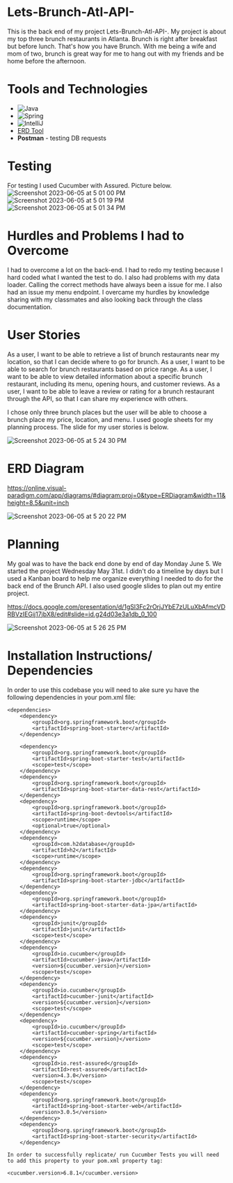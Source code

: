 # Lets-Brunch-Atl-API-

This is the back end of my project Lets-Brunch-Atl-API-. My project is about my top three brunch restaurants in Atlanta. Brunch is right after breakfast but before lunch. That's how you have Brunch.
With me being a wife and mom of two, brunch is great way for me to hang out with my friends and be home before the afternoon. 

# Tools and Technologies 

- ![Java](https://img.shields.io/badge/Java-ED8B00?style=for-the-badge&logo=openjdk&logoColor=white)
- ![Spring](https://img.shields.io/badge/Spring-6DB33F?style=for-the-badge&logo=spring&logoColor=white)
- ![IntelliJ](https://img.shields.io/badge/IntelliJ_IDEA-000000.svg?style=for-the-badge&logo=intellij-idea&logoColor=white)
- [ERD Tool](https://www.lucidchart.com/)
- **Postman** - testing DB requests


# Testing 

For testing I used Cucumber with Assured. Picture below.
![Screenshot 2023-06-05 at 5 01 00 PM](https://github.com/Crainh2o/Lets-Brunch-Atl-API-/assets/124539081/5f8ff1f7-6806-4eaf-9205-28c9f6924b24)
![Screenshot 2023-06-05 at 5 01 19 PM](https://github.com/Crainh2o/Lets-Brunch-Atl-API-/assets/124539081/c5204b08-de7d-4c8b-84b7-0e12e5798e6b)
![Screenshot 2023-06-05 at 5 01 34 PM](https://github.com/Crainh2o/Lets-Brunch-Atl-API-/assets/124539081/54092cbf-0ff0-4292-864e-ef9af981f854)

# Hurdles and Problems I had to Overcome

I had to overcome a lot on the back-end. I had to redo my testing because I hard coded what I wanted the test to do. I also had problems with my data loader. Calling the correct methods 
have always been a issue for me. I also had an issue my menu endpoint. I overcame my hurdles by knowledge sharing with my classmates and also looking back through the class documentation. 

# User Stories

As a user, I want to be able to retrieve a list of brunch restaurants near my location, so that I can decide where to go for brunch.
As a user, I want to be able to search for brunch restaurants based on price range. 
As a user, I want to be able to view detailed information about a specific brunch restaurant, including its menu, opening hours, and customer reviews. 
As a user, I want to be able to leave a review or rating for a brunch restaurant through the API, so that I can share my experience with others.

I chose only three brunch places but the user will be able to choose a brunch place my price, location, and menu. I used google sheets for my planning process. The slide for 
my user stories is below.

![Screenshot 2023-06-05 at 5 24 30 PM](https://github.com/Crainh2o/Lets-Brunch-Atl-API-/assets/124539081/1f441cf2-0eed-4844-aad8-d11242589c49)


# ERD Diagram 

https://online.visual-paradigm.com/app/diagrams/#diagram:proj=0&type=ERDiagram&width=11&height=8.5&unit=inch

![Screenshot 2023-06-05 at 5 20 22 PM](https://github.com/Crainh2o/Lets-Brunch-Atl-API-/assets/124539081/d167d7ce-8b18-4f05-a657-2832fff5190e)

# Planning 

My goal was to have the back end done by end of day Monday June 5. We started the project Wednesday May 31st. I didn't do a timeline by days but I used a Kanban board to help me organize everything I needed to do for the back end of the Brunch API. I also used google slides to plan out my entire project. 

https://docs.google.com/presentation/d/1gSl3Fc2rOrjJYbE7zULuXbAfmcVDRBVzIEGij17jbX8/edit#slide=id.g24d03e3a1db_0_100

![Screenshot 2023-06-05 at 5 26 25 PM](https://github.com/Crainh2o/Lets-Brunch-Atl-API-/assets/124539081/3ec51b2e-807d-45d9-a6ed-449c11704660)

# Installation Instructions/ Dependencies 

In order to use this codebase you will need to ake sure yu have the following dependencies in your pom.xml file:

```
<dependencies>
    <dependency>
        <groupId>org.springframework.boot</groupId>
        <artifactId>spring-boot-starter</artifactId>
    </dependency>

    <dependency>
        <groupId>org.springframework.boot</groupId>
        <artifactId>spring-boot-starter-test</artifactId>
        <scope>test</scope>
    </dependency>
    <dependency>
        <groupId>org.springframework.boot</groupId>
        <artifactId>spring-boot-starter-data-rest</artifactId>
    </dependency>
    <dependency>
        <groupId>org.springframework.boot</groupId>
        <artifactId>spring-boot-devtools</artifactId>
        <scope>runtime</scope>
        <optional>true</optional>
    </dependency>
    <dependency>
        <groupId>com.h2database</groupId>
        <artifactId>h2</artifactId>
        <scope>runtime</scope>
    </dependency>
    <dependency>
        <groupId>org.springframework.boot</groupId>
        <artifactId>spring-boot-starter-jdbc</artifactId>
    </dependency>
    <dependency>
        <groupId>org.springframework.boot</groupId>
        <artifactId>spring-boot-starter-data-jpa</artifactId>
    </dependency>
    <dependency>
        <groupId>junit</groupId>
        <artifactId>junit</artifactId>
        <scope>test</scope>
    </dependency>
    <dependency>
        <groupId>io.cucumber</groupId>
        <artifactId>cucumber-java</artifactId>
        <version>${cucumber.version}</version>
        <scope>test</scope>
    </dependency>
    <dependency>
        <groupId>io.cucumber</groupId>
        <artifactId>cucumber-junit</artifactId>
        <version>${cucumber.version}</version>
        <scope>test</scope>
    </dependency>
    <dependency>
        <groupId>io.cucumber</groupId>
        <artifactId>cucumber-spring</artifactId>
        <version>${cucumber.version}</version>
        <scope>test</scope>
    </dependency>
    <dependency>
        <groupId>io.rest-assured</groupId>
        <artifactId>rest-assured</artifactId>
        <version>4.3.0</version>
        <scope>test</scope>
    </dependency>
    <dependency>
        <groupId>org.springframework.boot</groupId>
        <artifactId>spring-boot-starter-web</artifactId>
        <version>3.0.5</version>
    </dependency>
    <dependency>
        <groupId>org.springframework.boot</groupId>
        <artifactId>spring-boot-starter-security</artifactId>
    </dependency>
```
    
    
    In order to successfully replicate/ run Cucumber Tests you will need to add this property to your pom.xml property tag:
    
    <cucumber.version>6.8.1</cucumber.version>
    

    

    
   




